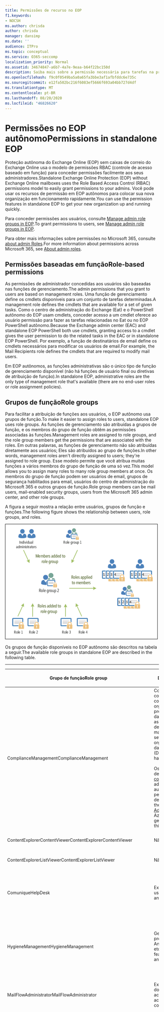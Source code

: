 ```yaml
---
title: Permissões de recurso no EOP
f1.keywords:
- NOCSH
ms.author: chrisda
author: chrisda
manager: dansimp
ms.date: ''
audience: ITPro
ms.topic: conceptual
ms.service: O365-seccomp
localization_priority: Normal
ms.assetid: 34674847-a6b7-4a7e-9eaa-b64f22bc150d
description: Saiba mais sobre a permissão necessária para tarefas na proteção do Exchange Online autônoma
ms.openlocfilehash: f9c0f0549ba5a0a65fa3bbe3af1afbfddc6e735c
ms.sourcegitcommit: e12fa502bc216f6083ef5666f693a04bb727d4df
ms.translationtype: MT
ms.contentlocale: pt-BR
ms.lasthandoff: 08/20/2020
ms.locfileid: "46826620"
---
```

# <a name="permissions-in-standalone-eop"></a><span data-ttu-id="3654b-103">Permissões no EOP autônomo</span><span class="sxs-lookup"><span data-stu-id="3654b-103">Permissions in standalone EOP</span></span>

<span data-ttu-id="3654b-104">Proteção autônoma do Exchange Online (EOP) sem caixas de correio do Exchange Online usa o modelo de permissões RBAC (controle de acesso baseado em função) para conceder permissões facilmente aos seus administradores.</span><span class="sxs-lookup"><span data-stu-id="3654b-104">Standalone Exchange Online Protection (EOP) without Exchange Online mailboxes uses the Role Based Access Control (RBAC) permissions model to easily grant permissions to your admins.</span></span> <span data-ttu-id="3654b-105">Você pode usar os recursos de permissão em EOP autônomos para colocar sua nova organização em funcionamento rapidamente.</span><span class="sxs-lookup"><span data-stu-id="3654b-105">You can use the permission features in standalone EOP to get your new organization up and running quickly.</span></span>

<span data-ttu-id="3654b-106">Para conceder permissões aos usuários, consulte [Manage admin role groups in EOP](manage-admin-role-group-permissions-in-eop.md).</span><span class="sxs-lookup"><span data-stu-id="3654b-106">To grant permissions to users, see [Manage admin role groups in EOP](manage-admin-role-group-permissions-in-eop.md).</span></span>

<span data-ttu-id="3654b-107">Para obter mais informações sobre permissões no Microsoft 365, consulte [about admin Roles](https://docs.microsoft.com/microsoft-365/admin/add-users/about-admin-roles).</span><span class="sxs-lookup"><span data-stu-id="3654b-107">For more information about permissions across Microsoft 365, see [About admin roles](https://docs.microsoft.com/microsoft-365/admin/add-users/about-admin-roles).</span></span>

## <a name="role-based-permissions"></a><span data-ttu-id="3654b-108">Permissões baseadas em função</span><span class="sxs-lookup"><span data-stu-id="3654b-108">Role-based permissions</span></span>

<span data-ttu-id="3654b-109">As permissões de administrador concedidas aos usuários são baseadas nas funções de gerenciamento.</span><span class="sxs-lookup"><span data-stu-id="3654b-109">The admin permissions that you grant to users are based on management roles.</span></span> <span data-ttu-id="3654b-110">Uma função de gerenciamento define os cmdlets disponíveis para um conjunto de tarefas determinadas.</span><span class="sxs-lookup"><span data-stu-id="3654b-110">A management role defines the cmdlets that are available for a set of given tasks.</span></span> <span data-ttu-id="3654b-111">Como o centro de administração do Exchange (Eat) e o PowerShell autônomo do EOP usam cmdlets, conceder acesso a um cmdlet oferece ao usuário permissão para fazer as tarefas relacionadas no Eat ou no EOP PowerShell autônomo.</span><span class="sxs-lookup"><span data-stu-id="3654b-111">Because the Exchange admin center (EAC) and standalone EOP PowerShell both use cmdlets, granting access to a cmdlet gives the user permission to do the related tasks in the EAC or in standalone EOP PowerShell.</span></span> <span data-ttu-id="3654b-112">Por exemplo, a função de destinatários de email define os cmdlets necessários para modificar os usuários de email.</span><span class="sxs-lookup"><span data-stu-id="3654b-112">For example, the Mail Recipients role defines the cmdlets that are required to modify mail users.</span></span>

<span data-ttu-id="3654b-113">Em EOP autônomos, as funções administrativas são o único tipo de função de gerenciamento disponível (não há funções de usuário final ou diretivas de atribuição de função).</span><span class="sxs-lookup"><span data-stu-id="3654b-113">In standalone EOP, administrative roles are the only type of management role that's available (there are no end-user roles or role assignment policies).</span></span>

## <a name="role-groups"></a><span data-ttu-id="3654b-114">Grupos de função</span><span class="sxs-lookup"><span data-stu-id="3654b-114">Role groups</span></span>

<span data-ttu-id="3654b-115">Para facilitar a atribuição de funções aos usuários, o EOP autônomo usa grupos de função.</span><span class="sxs-lookup"><span data-stu-id="3654b-115">To make it easier to assign roles to users, standalone EOP uses role groups.</span></span> <span data-ttu-id="3654b-116">As funções de gerenciamento são atribuídas a grupos de função, e os membros do grupo de função obtêm as permissões associadas às funções.</span><span class="sxs-lookup"><span data-stu-id="3654b-116">Management roles are assigned to role groups, and the role group members get the permissions that are associated with the roles.</span></span> <span data-ttu-id="3654b-117">Em outras palavras, as funções de gerenciamento não são atribuídas diretamente aos usuários; Eles são atribuídos ao grupo de funções.</span><span class="sxs-lookup"><span data-stu-id="3654b-117">In other words, management roles aren't directly assigned to users; they're assigned to role group.</span></span> <span data-ttu-id="3654b-118">Esse modelo permite que você atribua muitas funções a vários membros do grupo de função de uma só vez.</span><span class="sxs-lookup"><span data-stu-id="3654b-118">This model allows you to assign many roles to many role group members at once.</span></span> <span data-ttu-id="3654b-119">Os membros do grupo de função podem ser usuários de email, grupos de segurança habilitados para email, usuários do centro de administração do Microsoft 365 e outros grupos de função.</span><span class="sxs-lookup"><span data-stu-id="3654b-119">Role group members can be mail users, mail-enabled security groups, users from the Microsoft 365 admin center, and other role groups.</span></span>

<span data-ttu-id="3654b-120">A figura a seguir mostra a relação entre usuários, grupos de função e funções.</span><span class="sxs-lookup"><span data-stu-id="3654b-120">The following figure shows the relationship between users, role groups, and roles.</span></span>

![Função, grupo de funções e relacionamentos de membros](../../media/ITPro_Security_RBAC_EXO_SimplifiedRoleGroupRelationship.png)

<span data-ttu-id="3654b-122">Os grupos de função disponíveis no EOP autônomo são descritos na tabela a seguir.</span><span class="sxs-lookup"><span data-stu-id="3654b-122">The available role groups in standalone EOP are described in the following table.</span></span>

****

|<span data-ttu-id="3654b-123">Grupo de função</span><span class="sxs-lookup"><span data-stu-id="3654b-123">Role group</span></span>|<span data-ttu-id="3654b-124">Descrição</span><span class="sxs-lookup"><span data-stu-id="3654b-124">Description</span></span>|<span data-ttu-id="3654b-125">Funções padrão atribuídas</span><span class="sxs-lookup"><span data-stu-id="3654b-125">Default roles assigned</span></span>|
|---|---|---|
|<span data-ttu-id="3654b-126">ComplianceManagement</span><span class="sxs-lookup"><span data-stu-id="3654b-126">ComplianceManagement</span></span>|<span data-ttu-id="3654b-127">Configure e gerencie as configurações de conformidade dentro da organização, incluindo prevenção de perda de dados (DLP) se sua assinatura tiver recursos de DLP.</span><span class="sxs-lookup"><span data-stu-id="3654b-127">Configure and manage compliance settings within the organization, including data loss prevention (DLP) if your subscription has DLP capabilities.</span></span> <br/><br/> <span data-ttu-id="3654b-128">Os membros da função de [administrador de conformidade](https://docs.microsoft.com/azure/active-directory/users-groups-roles/directory-assign-admin-roles#compliance-administrator) no Azure ad obtêm automaticamente as permissões desse grupo de função.</span><span class="sxs-lookup"><span data-stu-id="3654b-128">Members of the [Compliance Administrator](https://docs.microsoft.com/azure/active-directory/users-groups-roles/directory-assign-admin-roles#compliance-administrator) role in Azure AD automatically get the permissions of this role group.</span></span>|<span data-ttu-id="3654b-129">Logs de auditoria</span><span class="sxs-lookup"><span data-stu-id="3654b-129">Audit Logs</span></span> <br/><br/> <span data-ttu-id="3654b-130">Administração de conformidade</span><span class="sxs-lookup"><span data-stu-id="3654b-130">Compliance Administration</span></span> <br/><br/> <span data-ttu-id="3654b-131">Gerenciamento de Direitos de Informação</span><span class="sxs-lookup"><span data-stu-id="3654b-131">Information Rights Management</span></span> <br/><br/> <span data-ttu-id="3654b-132">Gerenciamento de retenção</span><span class="sxs-lookup"><span data-stu-id="3654b-132">Retention Management</span></span> <br/><br/> <span data-ttu-id="3654b-133">Logs de auditoria somente para exibição</span><span class="sxs-lookup"><span data-stu-id="3654b-133">View-Only Audit Logs</span></span> <br/><br/> <span data-ttu-id="3654b-134">Configuração Somente para Exibição</span><span class="sxs-lookup"><span data-stu-id="3654b-134">View-Only Configuration</span></span> <br/><br/> <span data-ttu-id="3654b-135">Destinatários Somente para Exibição</span><span class="sxs-lookup"><span data-stu-id="3654b-135">View-Only Recipients</span></span>|
|<span data-ttu-id="3654b-136">ContentExplorerContentViewer</span><span class="sxs-lookup"><span data-stu-id="3654b-136">ContentExplorerContentViewer</span></span>|<span data-ttu-id="3654b-137">Não usado.</span><span class="sxs-lookup"><span data-stu-id="3654b-137">Not used.</span></span>|<span data-ttu-id="3654b-138">Visualizador de conteúdo de classificação de dados</span><span class="sxs-lookup"><span data-stu-id="3654b-138">Data Classification Content Viewer</span></span>|
|<span data-ttu-id="3654b-139">ContentExplorerListViewer</span><span class="sxs-lookup"><span data-stu-id="3654b-139">ContentExplorerListViewer</span></span>|<span data-ttu-id="3654b-140">Não usado.</span><span class="sxs-lookup"><span data-stu-id="3654b-140">Not used.</span></span>|<span data-ttu-id="3654b-141">Visualizador de lista de classificação de dados</span><span class="sxs-lookup"><span data-stu-id="3654b-141">Data Classification List Viewer</span></span>|
|<span data-ttu-id="3654b-142">Comunique</span><span class="sxs-lookup"><span data-stu-id="3654b-142">HelpDesk</span></span>|<span data-ttu-id="3654b-143">Exibir e gerenciar usuários de email.</span><span class="sxs-lookup"><span data-stu-id="3654b-143">View and manage mail users.</span></span>|<span data-ttu-id="3654b-144">Redefinir senha</span><span class="sxs-lookup"><span data-stu-id="3654b-144">Reset Password</span></span> <br/><br/> <span data-ttu-id="3654b-145">Opções do usuário</span><span class="sxs-lookup"><span data-stu-id="3654b-145">User Options</span></span> <br/><br/> <span data-ttu-id="3654b-146">Destinatários Somente para Exibição</span><span class="sxs-lookup"><span data-stu-id="3654b-146">View-Only Recipients</span></span>|
|<span data-ttu-id="3654b-147">HygieneManagement</span><span class="sxs-lookup"><span data-stu-id="3654b-147">HygieneManagement</span></span>|<span data-ttu-id="3654b-148">Gerenciar recursos de proteção (anti-spam, Antimalware, etc.).</span><span class="sxs-lookup"><span data-stu-id="3654b-148">Manage protection features (anti-spam, anti-malware, etc.).</span></span>|<span data-ttu-id="3654b-149">Higiene de transporte</span><span class="sxs-lookup"><span data-stu-id="3654b-149">Transport Hygiene</span></span> <br/><br/> <span data-ttu-id="3654b-150">Configuração Somente para Exibição</span><span class="sxs-lookup"><span data-stu-id="3654b-150">View-Only Configuration</span></span> <br/><br/> <span data-ttu-id="3654b-151">Destinatários Somente para Exibição</span><span class="sxs-lookup"><span data-stu-id="3654b-151">View-Only Recipients</span></span>|
|<span data-ttu-id="3654b-152">MailFlowAdministrator</span><span class="sxs-lookup"><span data-stu-id="3654b-152">MailFlowAdministrator</span></span>|<span data-ttu-id="3654b-153">Exibir e gerenciar domínios e conectores aceitos</span><span class="sxs-lookup"><span data-stu-id="3654b-153">View and manage accepted domains and connectors</span></span>|<span data-ttu-id="3654b-154">Domínios remotos e aceitos</span><span class="sxs-lookup"><span data-stu-id="3654b-154">Remote and Accepted Domains</span></span> <br/><br/> <span data-ttu-id="3654b-155">Destinatários Somente para Exibição</span><span class="sxs-lookup"><span data-stu-id="3654b-155">View-Only Recipients</span></span>|
|<span data-ttu-id="3654b-156">Gerenciamento</span><span class="sxs-lookup"><span data-stu-id="3654b-156">OrganizationManagement</span></span>|<span data-ttu-id="3654b-157">Acesso de administrador a toda a organização e a capacidade de executar praticamente qualquer tarefa.</span><span class="sxs-lookup"><span data-stu-id="3654b-157">Admin access to the entire organization and the ability to perform almost any task.</span></span> <br/><br/> <span data-ttu-id="3654b-158">Os membros da função de [administrador global](https://docs.microsoft.com/azure/active-directory/users-groups-roles/directory-assign-admin-roles#global-administrator--company-administrator) no Azure ad obtêm automaticamente as permissões desse grupo de funções.</span><span class="sxs-lookup"><span data-stu-id="3654b-158">Members of the [Global Administrator](https://docs.microsoft.com/azure/active-directory/users-groups-roles/directory-assign-admin-roles#global-administrator--company-administrator) role in Azure AD automatically get the permissions of this role group.</span></span> <br/><br/> <span data-ttu-id="3654b-159">**Importante**: como o grupo de função gerenciamento é uma função poderosa, somente os usuários que executam tarefas administrativas em nível organizacional devem ser membros desse grupo de função.</span><span class="sxs-lookup"><span data-stu-id="3654b-159">**Important**: Because the OrganizationManagement role group is a powerful role, only users that perform organizational-level administrative tasks should be members of this role group.</span></span>|<span data-ttu-id="3654b-160">AntiMalware</span><span class="sxs-lookup"><span data-stu-id="3654b-160">AntiMalware</span></span> <br/><br/> <span data-ttu-id="3654b-161">Anti</span><span class="sxs-lookup"><span data-stu-id="3654b-161">AntiSpam</span></span> <br/><br/> <span data-ttu-id="3654b-162">Logs de auditoria</span><span class="sxs-lookup"><span data-stu-id="3654b-162">Audit Logs</span></span> <br/><br/> <span data-ttu-id="3654b-163">Administrador de Conformidade</span><span class="sxs-lookup"><span data-stu-id="3654b-163">Compliance Administrator</span></span> <br/><br/> <span data-ttu-id="3654b-164">Grupos dinâmicos de distribuição</span><span class="sxs-lookup"><span data-stu-id="3654b-164">Distribution Groups</span></span> <br/><br/> <span data-ttu-id="3654b-165">Gerenciamento de Direitos de Informação</span><span class="sxs-lookup"><span data-stu-id="3654b-165">Information Rights Management</span></span> <br/><br/> <span data-ttu-id="3654b-166">Criação de Destinatário de Email</span><span class="sxs-lookup"><span data-stu-id="3654b-166">Mail Recipient Creation</span></span> <br/><br/> <span data-ttu-id="3654b-167">Destinatários de Email</span><span class="sxs-lookup"><span data-stu-id="3654b-167">Mail Recipients</span></span> <br/><br/> <span data-ttu-id="3654b-168">Controle de Mensagens</span><span class="sxs-lookup"><span data-stu-id="3654b-168">Message Tracking</span></span> <br/><br/> <span data-ttu-id="3654b-169">Migração</span><span class="sxs-lookup"><span data-stu-id="3654b-169">Migration</span></span> <br/><br/> <span data-ttu-id="3654b-170">Acesso para cliente da organização</span><span class="sxs-lookup"><span data-stu-id="3654b-170">Organization Client Access</span></span> <br/><br/> <span data-ttu-id="3654b-171">Configuração da organização</span><span class="sxs-lookup"><span data-stu-id="3654b-171">Organization Configuration</span></span> <br/><br/> <span data-ttu-id="3654b-172">Configurações de transporte da organização</span><span class="sxs-lookup"><span data-stu-id="3654b-172">Organization Transport Settings</span></span> <br/><br/> <span data-ttu-id="3654b-173">Quarentena</span><span class="sxs-lookup"><span data-stu-id="3654b-173">Quarantine</span></span> <br/><br/> <span data-ttu-id="3654b-174">Diretivas de Destinatário</span><span class="sxs-lookup"><span data-stu-id="3654b-174">Recipient Policies</span></span> <br/><br/> <span data-ttu-id="3654b-175">Domínios remotos e aceitos</span><span class="sxs-lookup"><span data-stu-id="3654b-175">Remote and Accepted Domains</span></span> <br/><br/> <span data-ttu-id="3654b-176">Redefinir senha</span><span class="sxs-lookup"><span data-stu-id="3654b-176">Reset Password</span></span> <br/><br/> <span data-ttu-id="3654b-177">Gerenciamento de retenção</span><span class="sxs-lookup"><span data-stu-id="3654b-177">Retention Management</span></span> <br/><br/> <span data-ttu-id="3654b-178">Gerenciamento de função</span><span class="sxs-lookup"><span data-stu-id="3654b-178">Role Management</span></span> <br/><br/> <span data-ttu-id="3654b-179">Administrador de Segurança</span><span class="sxs-lookup"><span data-stu-id="3654b-179">Security Administrator</span></span> <br/><br/> <span data-ttu-id="3654b-180">Associação e criação de grupos de segurança</span><span class="sxs-lookup"><span data-stu-id="3654b-180">Security Group Creation and Membership</span></span> <br/><br/> <span data-ttu-id="3654b-181">Leitor de segurança</span><span class="sxs-lookup"><span data-stu-id="3654b-181">Security Reader</span></span> <br/><br/> <span data-ttu-id="3654b-182">Administrador de rótulo de confidencialidade</span><span class="sxs-lookup"><span data-stu-id="3654b-182">Sensitivity Label Administrator</span></span> <br/><br/> <span data-ttu-id="3654b-183">Supervisão</span><span class="sxs-lookup"><span data-stu-id="3654b-183">Supervision</span></span> <br/><br/> <span data-ttu-id="3654b-184">Higiene de transporte</span><span class="sxs-lookup"><span data-stu-id="3654b-184">Transport Hygiene</span></span> <br/><br/> <span data-ttu-id="3654b-185">Regras de Transporte</span><span class="sxs-lookup"><span data-stu-id="3654b-185">Transport Rules</span></span> <br/><br/> <span data-ttu-id="3654b-186">Opções do usuário</span><span class="sxs-lookup"><span data-stu-id="3654b-186">User Options</span></span> <br/><br/> <span data-ttu-id="3654b-187">Somente exibição Antimalware</span><span class="sxs-lookup"><span data-stu-id="3654b-187">View-Only AntiMalware</span></span> <br/><br/> <span data-ttu-id="3654b-188">AntiSpam somente para exibição</span><span class="sxs-lookup"><span data-stu-id="3654b-188">View-Only AntiSpam</span></span> <br/><br/> <span data-ttu-id="3654b-189">Logs de auditoria somente para exibição</span><span class="sxs-lookup"><span data-stu-id="3654b-189">View-Only Audit Logs</span></span> <br/><br/> <span data-ttu-id="3654b-190">Configuração Somente para Exibição</span><span class="sxs-lookup"><span data-stu-id="3654b-190">View-Only Configuration</span></span> <br/><br/> <span data-ttu-id="3654b-191">Quarentena somente para exibição</span><span class="sxs-lookup"><span data-stu-id="3654b-191">View-Only Quarantine</span></span> <br/><br/> <span data-ttu-id="3654b-192">Destinatários Somente para Exibição</span><span class="sxs-lookup"><span data-stu-id="3654b-192">View-Only Recipients</span></span> <br/><br/> <span data-ttu-id="3654b-193">Inteligência de ameaças somente para exibição</span><span class="sxs-lookup"><span data-stu-id="3654b-193">View-Only Threat Intelligence</span></span>|
|<span data-ttu-id="3654b-194">QuarantineAdministrator</span><span class="sxs-lookup"><span data-stu-id="3654b-194">QuarantineAdministrator</span></span>|<span data-ttu-id="3654b-195">Gerenciar mensagens em quarentena para todos os destinatários.</span><span class="sxs-lookup"><span data-stu-id="3654b-195">Manage quarantined messages for all recipients.</span></span>|<span data-ttu-id="3654b-196">Quarentena</span><span class="sxs-lookup"><span data-stu-id="3654b-196">Quarantine</span></span>|
|<span data-ttu-id="3654b-197">RecipientManagement</span><span class="sxs-lookup"><span data-stu-id="3654b-197">RecipientManagement</span></span>|<span data-ttu-id="3654b-198">Criar, gerenciar e remover objetos de destinatário na organização.</span><span class="sxs-lookup"><span data-stu-id="3654b-198">Create, manage, and remove recipient objects in the organization.</span></span>|<span data-ttu-id="3654b-199">Grupos dinâmicos de distribuição</span><span class="sxs-lookup"><span data-stu-id="3654b-199">Distribution Groups</span></span> <br/><br/> <span data-ttu-id="3654b-200">Criação de Destinatário de Email</span><span class="sxs-lookup"><span data-stu-id="3654b-200">Mail Recipient Creation</span></span> <br/><br/> <span data-ttu-id="3654b-201">Destinatários de Email</span><span class="sxs-lookup"><span data-stu-id="3654b-201">Mail Recipients</span></span> <br/><br/> <span data-ttu-id="3654b-202">Controle de Mensagens</span><span class="sxs-lookup"><span data-stu-id="3654b-202">Message Tracking</span></span> <br/><br/> <span data-ttu-id="3654b-203">Migração</span><span class="sxs-lookup"><span data-stu-id="3654b-203">Migration</span></span> <br/><br/> <span data-ttu-id="3654b-204">Diretivas de Destinatário</span><span class="sxs-lookup"><span data-stu-id="3654b-204">Recipient Policies</span></span> <br/><br/> <span data-ttu-id="3654b-205">Redefinir senha</span><span class="sxs-lookup"><span data-stu-id="3654b-205">Reset Password</span></span>|
|<span data-ttu-id="3654b-206">RecordsManagement</span><span class="sxs-lookup"><span data-stu-id="3654b-206">RecordsManagement</span></span>|<span data-ttu-id="3654b-207">Configurar recursos de conformidade, como marcas de política de retenção, classificações de mensagens e regras de fluxo de emails (também conhecidas como regras de transporte).</span><span class="sxs-lookup"><span data-stu-id="3654b-207">Configure compliance features, such as retention policy tags, message classifications, and mail flow rules (also known as transport rules).</span></span>|<span data-ttu-id="3654b-208">Rastreamento de Mensagem</span><span class="sxs-lookup"><span data-stu-id="3654b-208">Message Tracking</span></span> <br/><br/> <span data-ttu-id="3654b-209">Gerenciamento de retenção</span><span class="sxs-lookup"><span data-stu-id="3654b-209">Retention Management</span></span> <br/><br/> <span data-ttu-id="3654b-210">Regras de Transporte</span><span class="sxs-lookup"><span data-stu-id="3654b-210">Transport Rules</span></span>|
|<span data-ttu-id="3654b-211">SecurityAdministrator</span><span class="sxs-lookup"><span data-stu-id="3654b-211">SecurityAdministrator</span></span>|<span data-ttu-id="3654b-212">Configure todos os aspectos de proteção na organização (antispam, Antimalware, antifalsificação, quarentena, etc.).</span><span class="sxs-lookup"><span data-stu-id="3654b-212">Configure all aspects of protection in the organization (anti-spam, anti-malware, anti-spoofing, quarantine, etc.).</span></span> <br/><br/> <span data-ttu-id="3654b-213">Os membros da função de [administrador de segurança](https://docs.microsoft.com/azure/active-directory/users-groups-roles/directory-assign-admin-roles#security-administrator) no Azure ad obtêm automaticamente as permissões desse grupo de função.</span><span class="sxs-lookup"><span data-stu-id="3654b-213">Members of the [Security Administrator](https://docs.microsoft.com/azure/active-directory/users-groups-roles/directory-assign-admin-roles#security-administrator) role in Azure AD automatically get the permissions of this role group.</span></span>|<span data-ttu-id="3654b-214">AntiMalware</span><span class="sxs-lookup"><span data-stu-id="3654b-214">AntiMalware</span></span> <br/><br/> <span data-ttu-id="3654b-215">Anti</span><span class="sxs-lookup"><span data-stu-id="3654b-215">AntiSpam</span></span> <br/><br/> <span data-ttu-id="3654b-216">Logs de auditoria</span><span class="sxs-lookup"><span data-stu-id="3654b-216">Audit Logs</span></span> <br/><br/> <span data-ttu-id="3654b-217">Quarentena</span><span class="sxs-lookup"><span data-stu-id="3654b-217">Quarantine</span></span> <br/><br/> <span data-ttu-id="3654b-218">Administrador de Segurança</span><span class="sxs-lookup"><span data-stu-id="3654b-218">Security Administrator</span></span> <br/><br/> <span data-ttu-id="3654b-219">Administrador de rótulo de confidencialidade</span><span class="sxs-lookup"><span data-stu-id="3654b-219">Sensitivity Label Administrator</span></span> <br/><br/> <span data-ttu-id="3654b-220">Somente exibição Antimalware</span><span class="sxs-lookup"><span data-stu-id="3654b-220">View-Only AntiMalware</span></span> <br/><br/> <span data-ttu-id="3654b-221">AntiSpam somente para exibição</span><span class="sxs-lookup"><span data-stu-id="3654b-221">View-Only AntiSpam</span></span> <br/><br/> <span data-ttu-id="3654b-222">Logs de auditoria somente para exibição</span><span class="sxs-lookup"><span data-stu-id="3654b-222">View-Only Audit Logs</span></span> <br/><br/> <span data-ttu-id="3654b-223">Quarentena somente para exibição</span><span class="sxs-lookup"><span data-stu-id="3654b-223">View-Only Quarantine</span></span> <br/><br/> <span data-ttu-id="3654b-224">Inteligência de ameaças somente para exibição</span><span class="sxs-lookup"><span data-stu-id="3654b-224">View-Only Threat Intelligence</span></span>|
|<span data-ttu-id="3654b-225">SecurityReader</span><span class="sxs-lookup"><span data-stu-id="3654b-225">SecurityReader</span></span>|<span data-ttu-id="3654b-226">Acesso somente de exibição a todos os aspectos de proteção na organização (antispam, Antimalware, antifalsificação, quarentena, etc.).</span><span class="sxs-lookup"><span data-stu-id="3654b-226">View-only access to all aspects of protection in the organization (anti-spam, anti-malware, anti-spoofing, quarantine, etc.).</span></span> <br/><br/> <span data-ttu-id="3654b-227">Os membros da função de [leitor de segurança](https://docs.microsoft.com/azure/active-directory/users-groups-roles/directory-assign-admin-roles#security-reader) no Azure ad obtêm automaticamente as permissões desse grupo de função.</span><span class="sxs-lookup"><span data-stu-id="3654b-227">Members of the [Security Reader](https://docs.microsoft.com/azure/active-directory/users-groups-roles/directory-assign-admin-roles#security-reader) role in Azure AD automatically get the permissions of this role group.</span></span>|<span data-ttu-id="3654b-228">Leitor de segurança</span><span class="sxs-lookup"><span data-stu-id="3654b-228">Security Reader</span></span> <br/><br/> <span data-ttu-id="3654b-229">Somente exibição Antimalware</span><span class="sxs-lookup"><span data-stu-id="3654b-229">View-Only AntiMalware</span></span> <br/><br/> <span data-ttu-id="3654b-230">AntiSpam somente para exibição</span><span class="sxs-lookup"><span data-stu-id="3654b-230">View-Only AntiSpam</span></span> <br/><br/> <span data-ttu-id="3654b-231">Quarentena somente para exibição</span><span class="sxs-lookup"><span data-stu-id="3654b-231">View-Only Quarantine</span></span> <br/><br/> <span data-ttu-id="3654b-232">Inteligência de ameaças somente para exibição</span><span class="sxs-lookup"><span data-stu-id="3654b-232">View-Only Threat Intelligence</span></span>|
|<span data-ttu-id="3654b-233">TenantAdmins</span><span class="sxs-lookup"><span data-stu-id="3654b-233">TenantAdmins</span></span>|<span data-ttu-id="3654b-234">A associação a este grupo de funções é sincronizada de forma centralizada em serviços e gerenciada centralmente.</span><span class="sxs-lookup"><span data-stu-id="3654b-234">Membership in this role group is synchronized across services and managed centrally.</span></span> <span data-ttu-id="3654b-235">Por padrão, esse grupo de função não recebe nenhuma função.</span><span class="sxs-lookup"><span data-stu-id="3654b-235">By default, this role group is not assigned any roles.</span></span> <span data-ttu-id="3654b-236">No entanto, ele será um membro do grupo de função gerenciamento da organização e herdará essas permissões.</span><span class="sxs-lookup"><span data-stu-id="3654b-236">However, it will be a member of the Organization Management role group and will inherit those permissions.</span></span>|<span data-ttu-id="3654b-237">Nenhuma</span><span class="sxs-lookup"><span data-stu-id="3654b-237">none</span></span>|
|<span data-ttu-id="3654b-238">ViewOnlyOrganizationManagement</span><span class="sxs-lookup"><span data-stu-id="3654b-238">ViewOnlyOrganizationManagement</span></span>|<span data-ttu-id="3654b-239">Exibir os objetos Recipient, Protection e Configuration e suas propriedades na organização.</span><span class="sxs-lookup"><span data-stu-id="3654b-239">View recipient, protection, and configuration objects and their properties in the organization.</span></span>|<span data-ttu-id="3654b-240">Administrador de Conformidade</span><span class="sxs-lookup"><span data-stu-id="3654b-240">Compliance Administrator</span></span> <br/><br/> <span data-ttu-id="3654b-241">Administrador de Segurança</span><span class="sxs-lookup"><span data-stu-id="3654b-241">Security Administrator</span></span> <br/><br/> <span data-ttu-id="3654b-242">Leitor de segurança</span><span class="sxs-lookup"><span data-stu-id="3654b-242">Security Reader</span></span> <br/><br/> <span data-ttu-id="3654b-243">Administrador de rótulo de confidencialidade</span><span class="sxs-lookup"><span data-stu-id="3654b-243">Sensitivity Label Administrator</span></span> <br/><br/> <span data-ttu-id="3654b-244">Configuração Somente para Exibição</span><span class="sxs-lookup"><span data-stu-id="3654b-244">View-Only Configuration</span></span> <br/><br/> <span data-ttu-id="3654b-245">Destinatários Somente para Exibição</span><span class="sxs-lookup"><span data-stu-id="3654b-245">View-Only Recipients</span></span>|
|

<span data-ttu-id="3654b-246">Se você trabalhar em uma pequena organização que tenha apenas alguns administradores, talvez seja necessário adicionar esses usuários somente ao grupo de função gerenciamento da organização, e talvez nunca seja necessário usar os outros grupos de função.</span><span class="sxs-lookup"><span data-stu-id="3654b-246">If you work in a small organization that has only a few admins, you might need to add those users to the Organization Management role group only, and you may never need to use the other role groups.</span></span> <span data-ttu-id="3654b-247">Se você trabalhar em uma organização maior, você pode ter administradores que executam tarefas específicas, como a configuração de destinatários.</span><span class="sxs-lookup"><span data-stu-id="3654b-247">If you work in a larger organization, you might have admins who perform specific tasks, such as recipient configuration.</span></span> <span data-ttu-id="3654b-248">Nesses casos, você pode adicionar um administrador ao grupo de função de gerenciamento de destinatários e outro administrador ao grupo de função de gerenciamento da organização.</span><span class="sxs-lookup"><span data-stu-id="3654b-248">In those cases, you might add one admin to the Recipient Management role group, and another admin to the Organization Management role group.</span></span> <span data-ttu-id="3654b-249">Esses administradores podem gerenciar suas áreas específicas, mas não terão permissões para gerenciar áreas que não são responsáveis.</span><span class="sxs-lookup"><span data-stu-id="3654b-249">Those admins can then manage their specific areas, but they won't have permissions to manage areas they're not responsible for.</span></span>

<span data-ttu-id="3654b-250">Se is grupos de função internos no Exchange Online não corresponderem à função de trabalho de seus administradores, você poderá criar grupos de função e adicionar funções a eles.</span><span class="sxs-lookup"><span data-stu-id="3654b-250">If the built-in role groups in Exchange Online don't match the job function of your administrators, you can create role groups and add roles to them.</span></span> <span data-ttu-id="3654b-251">Para obter mais informações, consulte [Manage role groups in standalone EOP](manage-admin-role-group-permissions-in-eop.md).</span><span class="sxs-lookup"><span data-stu-id="3654b-251">For more information, see [Manage role groups in standalone EOP](manage-admin-role-group-permissions-in-eop.md).</span></span>

## <a name="roles"></a><span data-ttu-id="3654b-252">Funções</span><span class="sxs-lookup"><span data-stu-id="3654b-252">Roles</span></span>

<span data-ttu-id="3654b-253">As funções internas que estão disponíveis em EOP autônomo são descritas na tabela a seguir.</span><span class="sxs-lookup"><span data-stu-id="3654b-253">The built-in roles that are available in standalone EOP are described in the following table.</span></span>

****

|<span data-ttu-id="3654b-254">Função \* \*</span><span class="sxs-lookup"><span data-stu-id="3654b-254">Role\*\*</span></span>|<span data-ttu-id="3654b-255">Descrição</span><span class="sxs-lookup"><span data-stu-id="3654b-255">Description</span></span>|<span data-ttu-id="3654b-256">Atribuições de grupo de função padrão</span><span class="sxs-lookup"><span data-stu-id="3654b-256">Default role group assignments</span></span>|
|---|---|---|
|<span data-ttu-id="3654b-257">AntiMalware</span><span class="sxs-lookup"><span data-stu-id="3654b-257">AntiMalware</span></span>|<span data-ttu-id="3654b-258">Exibir e modificar a configuração e os relatórios de recursos antimalware.</span><span class="sxs-lookup"><span data-stu-id="3654b-258">View and modify the configuration and reports for anti-malware features.</span></span>|<span data-ttu-id="3654b-259">Gerenciamento</span><span class="sxs-lookup"><span data-stu-id="3654b-259">OrganizationManagement</span></span> <br/><br/> <span data-ttu-id="3654b-260">SecurityAdministrator</span><span class="sxs-lookup"><span data-stu-id="3654b-260">SecurityAdministrator</span></span>|
|<span data-ttu-id="3654b-261">Anti</span><span class="sxs-lookup"><span data-stu-id="3654b-261">AntiSpam</span></span>|<span data-ttu-id="3654b-262">Exibir e modificar a configuração e os relatórios para recursos antispam.</span><span class="sxs-lookup"><span data-stu-id="3654b-262">View and modify the configuration and reports for anti-spam features.</span></span>|<span data-ttu-id="3654b-263">Gerenciamento</span><span class="sxs-lookup"><span data-stu-id="3654b-263">OrganizationManagement</span></span> <br/><br/> <span data-ttu-id="3654b-264">SecurityAdministrator</span><span class="sxs-lookup"><span data-stu-id="3654b-264">SecurityAdministrator</span></span>|
|<span data-ttu-id="3654b-265">Logs de auditoria</span><span class="sxs-lookup"><span data-stu-id="3654b-265">Audit Logs</span></span>|<span data-ttu-id="3654b-266">Pesquise o log de auditoria do administrador e visualize os resultados.</span><span class="sxs-lookup"><span data-stu-id="3654b-266">Search the administrator audit log and view the results.</span></span>|<span data-ttu-id="3654b-267">ComplianceManagement</span><span class="sxs-lookup"><span data-stu-id="3654b-267">ComplianceManagement</span></span> <br/><br/> <span data-ttu-id="3654b-268">Gerenciamento</span><span class="sxs-lookup"><span data-stu-id="3654b-268">OrganizationManagement</span></span> <br/><br/> <span data-ttu-id="3654b-269">SecurityAdministrator</span><span class="sxs-lookup"><span data-stu-id="3654b-269">SecurityAdministrator</span></span>|
|<span data-ttu-id="3654b-270">Administrador de conformidade<sup>\*</sup></span><span class="sxs-lookup"><span data-stu-id="3654b-270">Compliance Administrator<sup>\*</sup></span></span>||<span data-ttu-id="3654b-271">ComplianceManagement</span><span class="sxs-lookup"><span data-stu-id="3654b-271">ComplianceManagement</span></span> <br/><br/> <span data-ttu-id="3654b-272">Gerenciamento</span><span class="sxs-lookup"><span data-stu-id="3654b-272">OrganizationManagement</span></span> <br/><br/> <span data-ttu-id="3654b-273">ViewOnlyOrganizationManagement</span><span class="sxs-lookup"><span data-stu-id="3654b-273">ViewOnlyOrganizationManagement</span></span>|
|<span data-ttu-id="3654b-274">Visualizador de conteúdo de classificação de dados<sup>\*</sup></span><span class="sxs-lookup"><span data-stu-id="3654b-274">Data Classification Content Viewer<sup>\*</sup></span></span>||<span data-ttu-id="3654b-275">ContentExplorerContentViewer</span><span class="sxs-lookup"><span data-stu-id="3654b-275">ContentExplorerContentViewer</span></span>|
|<span data-ttu-id="3654b-276">Visualizador de lista de classificação de dados<sup>\*</sup></span><span class="sxs-lookup"><span data-stu-id="3654b-276">Data Classification List Viewer<sup>\*</sup></span></span>||
|<span data-ttu-id="3654b-277">Grupos dinâmicos de distribuição</span><span class="sxs-lookup"><span data-stu-id="3654b-277">Distribution Groups</span></span>|<span data-ttu-id="3654b-278">Crie e gerencie todos os grupos de distribuição, grupos de segurança habilitados para email e membros.</span><span class="sxs-lookup"><span data-stu-id="3654b-278">Create and manage all distribution groups, mail-enabled security groups, and members.</span></span>|<span data-ttu-id="3654b-279">Gerenciamento</span><span class="sxs-lookup"><span data-stu-id="3654b-279">OrganizationManagement</span></span> <br/><br/> <span data-ttu-id="3654b-280">RecipientManagement</span><span class="sxs-lookup"><span data-stu-id="3654b-280">RecipientManagement</span></span>|
|<span data-ttu-id="3654b-281">Gerenciamento de direitos de informação<sup>\*</sup></span><span class="sxs-lookup"><span data-stu-id="3654b-281">Information Rights Management<sup>\*</sup></span></span>||<span data-ttu-id="3654b-282">ComplianceManagement</span><span class="sxs-lookup"><span data-stu-id="3654b-282">ComplianceManagement</span></span> <br/><br/> <span data-ttu-id="3654b-283">Gerenciamento</span><span class="sxs-lookup"><span data-stu-id="3654b-283">OrganizationManagement</span></span>|
|<span data-ttu-id="3654b-284">Criação de Destinatário de Email</span><span class="sxs-lookup"><span data-stu-id="3654b-284">Mail Recipient Creation</span></span>|<span data-ttu-id="3654b-285">Criar e remover usuários de email.</span><span class="sxs-lookup"><span data-stu-id="3654b-285">Create and remove mail users.</span></span>|<span data-ttu-id="3654b-286">Gerenciamento</span><span class="sxs-lookup"><span data-stu-id="3654b-286">OrganizationManagement</span></span> <br/><br/> <span data-ttu-id="3654b-287">RecipientManagement</span><span class="sxs-lookup"><span data-stu-id="3654b-287">RecipientManagement</span></span>|
|<span data-ttu-id="3654b-288">Destinatários de Email</span><span class="sxs-lookup"><span data-stu-id="3654b-288">Mail Recipients</span></span>|<span data-ttu-id="3654b-289">Modificar usuários de email existentes.</span><span class="sxs-lookup"><span data-stu-id="3654b-289">Modify existing mail users.</span></span>|<span data-ttu-id="3654b-290">Gerenciamento</span><span class="sxs-lookup"><span data-stu-id="3654b-290">OrganizationManagement</span></span> <br/><br/> <span data-ttu-id="3654b-291">RecipientManagement</span><span class="sxs-lookup"><span data-stu-id="3654b-291">RecipientManagement</span></span>|
|<span data-ttu-id="3654b-292">Controle de mensagens<sup>\*</sup></span><span class="sxs-lookup"><span data-stu-id="3654b-292">Message Tracking<sup>\*</sup></span></span>||<span data-ttu-id="3654b-293">Gerenciamento</span><span class="sxs-lookup"><span data-stu-id="3654b-293">OrganizationManagement</span></span> <br/><br/> <span data-ttu-id="3654b-294">RecipientManagement</span><span class="sxs-lookup"><span data-stu-id="3654b-294">RecipientManagement</span></span> <br/><br/> <span data-ttu-id="3654b-295">Gerenciamento de Registros</span><span class="sxs-lookup"><span data-stu-id="3654b-295">Records Management</span></span>|
|<span data-ttu-id="3654b-296">Migração<sup>\*</sup></span><span class="sxs-lookup"><span data-stu-id="3654b-296">Migration<sup>\*</sup></span></span>||<span data-ttu-id="3654b-297">Gerenciamento</span><span class="sxs-lookup"><span data-stu-id="3654b-297">OrganizationManagement</span></span> <br/><br/> <span data-ttu-id="3654b-298">RecipientManagement</span><span class="sxs-lookup"><span data-stu-id="3654b-298">RecipientManagement</span></span>|
|<span data-ttu-id="3654b-299">MyBaseOptions</span><span class="sxs-lookup"><span data-stu-id="3654b-299">MyBaseOptions</span></span>|<span data-ttu-id="3654b-300">Permite que os usuários exibam suas próprias mensagens em quarentena.</span><span class="sxs-lookup"><span data-stu-id="3654b-300">Allows users to view their own quarantined messages.</span></span> <br/><br/> <span data-ttu-id="3654b-301">Essa função é atribuída automaticamente aos usuários, e você não pode atribuí-la manualmente.</span><span class="sxs-lookup"><span data-stu-id="3654b-301">This role is automatically assigned to users, and you can't assign it manually.</span></span>|<span data-ttu-id="3654b-302">Nenhuma</span><span class="sxs-lookup"><span data-stu-id="3654b-302">none</span></span>|
|<span data-ttu-id="3654b-303">Acesso para cliente da organização<sup>\*</sup></span><span class="sxs-lookup"><span data-stu-id="3654b-303">Organization Client Access<sup>\*</sup></span></span>||<span data-ttu-id="3654b-304">Gerenciamento</span><span class="sxs-lookup"><span data-stu-id="3654b-304">OrganizationManagement</span></span>|
|<span data-ttu-id="3654b-305">Configuração da organização</span><span class="sxs-lookup"><span data-stu-id="3654b-305">Organization Configuration</span></span>|<span data-ttu-id="3654b-306">Exibir relatórios.</span><span class="sxs-lookup"><span data-stu-id="3654b-306">View reports.</span></span>|<span data-ttu-id="3654b-307">Gerenciamento</span><span class="sxs-lookup"><span data-stu-id="3654b-307">OrganizationManagement</span></span>|
|<span data-ttu-id="3654b-308">Configurações de transporte da organização<sup>\*</sup></span><span class="sxs-lookup"><span data-stu-id="3654b-308">Organization Transport Settings<sup>\*</sup></span></span>||<span data-ttu-id="3654b-309">Gerenciamento</span><span class="sxs-lookup"><span data-stu-id="3654b-309">OrganizationManagement</span></span>|
|<span data-ttu-id="3654b-310">Quarentena</span><span class="sxs-lookup"><span data-stu-id="3654b-310">Quarantine</span></span>|<span data-ttu-id="3654b-311">Gerencie todos os tipos de mensagens em quarentena para todos os destinatários.</span><span class="sxs-lookup"><span data-stu-id="3654b-311">Manage all types of quarantined message for all recipients.</span></span>|<span data-ttu-id="3654b-312">Gerenciamento</span><span class="sxs-lookup"><span data-stu-id="3654b-312">OrganizationManagement</span></span> <br/><br/> <span data-ttu-id="3654b-313">QuarantineAdministrator</span><span class="sxs-lookup"><span data-stu-id="3654b-313">QuarantineAdministrator</span></span> <br/><br/> <span data-ttu-id="3654b-314">SecurityAdministrator</span><span class="sxs-lookup"><span data-stu-id="3654b-314">SecurityAdministrator</span></span>|
|<span data-ttu-id="3654b-315">Políticas de destinatário<sup>\*</sup></span><span class="sxs-lookup"><span data-stu-id="3654b-315">Recipient Policies<sup>\*</sup></span></span>||<span data-ttu-id="3654b-316">Gerenciamento</span><span class="sxs-lookup"><span data-stu-id="3654b-316">OrganizationManagement</span></span> <br/><br/> <span data-ttu-id="3654b-317">RecipientManagement</span><span class="sxs-lookup"><span data-stu-id="3654b-317">RecipientManagement</span></span>|
|<span data-ttu-id="3654b-318">Domínios remotos e aceitos</span><span class="sxs-lookup"><span data-stu-id="3654b-318">Remote and Accepted Domains</span></span>|<span data-ttu-id="3654b-319">Gerenciar domínios remotos, domínios aceitos e conectores.</span><span class="sxs-lookup"><span data-stu-id="3654b-319">Manage remote domains, accepted domains, and connectors.</span></span>|<span data-ttu-id="3654b-320">MailFlowAdministrator</span><span class="sxs-lookup"><span data-stu-id="3654b-320">MailFlowAdministrator</span></span> <br/><br/> <span data-ttu-id="3654b-321">Gerenciamento</span><span class="sxs-lookup"><span data-stu-id="3654b-321">OrganizationManagement</span></span>|
|<span data-ttu-id="3654b-322">Redefinir senha<sup>\*</sup></span><span class="sxs-lookup"><span data-stu-id="3654b-322">Reset Password<sup>\*</sup></span></span>||<span data-ttu-id="3654b-323">Comunique</span><span class="sxs-lookup"><span data-stu-id="3654b-323">HelpDesk</span></span> <br/><br/> <span data-ttu-id="3654b-324">Gerenciamento</span><span class="sxs-lookup"><span data-stu-id="3654b-324">OrganizationManagement</span></span> <br/><br/> <span data-ttu-id="3654b-325">RecipientManagement</span><span class="sxs-lookup"><span data-stu-id="3654b-325">RecipientManagement</span></span>|
|<span data-ttu-id="3654b-326">Gerenciamento de retenção<sup>\*</sup></span><span class="sxs-lookup"><span data-stu-id="3654b-326">Retention Management<sup>\*</sup></span></span>||<span data-ttu-id="3654b-327">ComplianceManagement</span><span class="sxs-lookup"><span data-stu-id="3654b-327">ComplianceManagement</span></span> <br/><br/> <span data-ttu-id="3654b-328">Gerenciamento</span><span class="sxs-lookup"><span data-stu-id="3654b-328">OrganizationManagement</span></span> <br/><br/> <span data-ttu-id="3654b-329">RecordsManagement</span><span class="sxs-lookup"><span data-stu-id="3654b-329">RecordsManagement</span></span>|
|<span data-ttu-id="3654b-330">Gerenciamento de função</span><span class="sxs-lookup"><span data-stu-id="3654b-330">Role Management</span></span>|<span data-ttu-id="3654b-331">Criar e gerenciar grupos de função.</span><span class="sxs-lookup"><span data-stu-id="3654b-331">Create and manage role groups.</span></span>|<span data-ttu-id="3654b-332">Gerenciamento</span><span class="sxs-lookup"><span data-stu-id="3654b-332">OrganizationManagement</span></span>|
|<span data-ttu-id="3654b-333">Administrador de Segurança</span><span class="sxs-lookup"><span data-stu-id="3654b-333">Security Administrator</span></span>|<span data-ttu-id="3654b-334">Gerenciar a configuração e os relatórios de todos os recursos de segurança e proteção.</span><span class="sxs-lookup"><span data-stu-id="3654b-334">Manage the configuration and reports for all security and protection features.</span></span>|<span data-ttu-id="3654b-335">Gerenciamento</span><span class="sxs-lookup"><span data-stu-id="3654b-335">OrganizationManagement</span></span> <br/><br/> <span data-ttu-id="3654b-336">SecurityAdministrator</span><span class="sxs-lookup"><span data-stu-id="3654b-336">SecurityAdministrator</span></span> <br/><br/> <span data-ttu-id="3654b-337">ViewOnlyOrganizationManagement</span><span class="sxs-lookup"><span data-stu-id="3654b-337">ViewOnlyOrganizationManagement</span></span>|
|<span data-ttu-id="3654b-338">Associação e criação de grupos de segurança</span><span class="sxs-lookup"><span data-stu-id="3654b-338">Security Group Creation and Membership</span></span>|<span data-ttu-id="3654b-339">Criar e gerenciar grupos de segurança habilitados para email.</span><span class="sxs-lookup"><span data-stu-id="3654b-339">Create and manage mail-enabled security groups.</span></span>|<span data-ttu-id="3654b-340">Gerenciamento</span><span class="sxs-lookup"><span data-stu-id="3654b-340">OrganizationManagement</span></span>|
|<span data-ttu-id="3654b-341">Leitor de segurança</span><span class="sxs-lookup"><span data-stu-id="3654b-341">Security Reader</span></span>|<span data-ttu-id="3654b-342">Exibir a configuração e os relatórios de recursos de segurança e proteção.</span><span class="sxs-lookup"><span data-stu-id="3654b-342">View the configuration and reports for security and protection features.</span></span>|<span data-ttu-id="3654b-343">Gerenciamento de Organização</span><span class="sxs-lookup"><span data-stu-id="3654b-343">Organization Management</span></span> <br/><br/> <span data-ttu-id="3654b-344">SecurityReader</span><span class="sxs-lookup"><span data-stu-id="3654b-344">SecurityReader</span></span> <br/><br/> <span data-ttu-id="3654b-345">ViewOnlyOrganizationManagement</span><span class="sxs-lookup"><span data-stu-id="3654b-345">ViewOnlyOrganizationManagement</span></span>|
|<span data-ttu-id="3654b-346">Administrador de rótulo de confidencialidade<sup>\*</sup></span><span class="sxs-lookup"><span data-stu-id="3654b-346">Sensitivity Label Administrator<sup>\*</sup></span></span>||<span data-ttu-id="3654b-347">Gerenciamento</span><span class="sxs-lookup"><span data-stu-id="3654b-347">OrganizationManagement</span></span> <br/><br/> <span data-ttu-id="3654b-348">SecurityAdministrator</span><span class="sxs-lookup"><span data-stu-id="3654b-348">SecurityAdministrator</span></span> <br/><br/> <span data-ttu-id="3654b-349">ViewOnlyOrganizationManagement</span><span class="sxs-lookup"><span data-stu-id="3654b-349">ViewOnlyOrganizationManagement</span></span>|
|<span data-ttu-id="3654b-350">Supervisão<sup>\*</sup></span><span class="sxs-lookup"><span data-stu-id="3654b-350">Supervision<sup>\*</sup></span></span>||<span data-ttu-id="3654b-351">Gerenciamento</span><span class="sxs-lookup"><span data-stu-id="3654b-351">OrganizationManagement</span></span>|
|<span data-ttu-id="3654b-352">Higiene de transporte</span><span class="sxs-lookup"><span data-stu-id="3654b-352">Transport Hygiene</span></span>|<span data-ttu-id="3654b-353">Gerencie recursos antimalware, antispam e antifalsificação.</span><span class="sxs-lookup"><span data-stu-id="3654b-353">Manage anti-malware, anti-spam features, and anti-spoofing features.</span></span>|<span data-ttu-id="3654b-354">HygieneManagement</span><span class="sxs-lookup"><span data-stu-id="3654b-354">HygieneManagement</span></span> <br/><br/> <span data-ttu-id="3654b-355">Gerenciamento</span><span class="sxs-lookup"><span data-stu-id="3654b-355">OrganizationManagement</span></span>|
|<span data-ttu-id="3654b-356">Regras de Transporte</span><span class="sxs-lookup"><span data-stu-id="3654b-356">Transport Rules</span></span>|<span data-ttu-id="3654b-357">Criar e gerenciar regras de fluxo de emails (também conhecidas como regras de transporte).</span><span class="sxs-lookup"><span data-stu-id="3654b-357">Create and manage mail flow rules (also known as transport rules).</span></span>|<span data-ttu-id="3654b-358">Gerenciamento</span><span class="sxs-lookup"><span data-stu-id="3654b-358">OrganizationManagement</span></span> <br/><br/> <span data-ttu-id="3654b-359">RecordsManagement</span><span class="sxs-lookup"><span data-stu-id="3654b-359">RecordsManagement</span></span>|
|<span data-ttu-id="3654b-360">Opções do usuário</span><span class="sxs-lookup"><span data-stu-id="3654b-360">User Options</span></span>|<span data-ttu-id="3654b-361">Modificar usuários de email existentes.</span><span class="sxs-lookup"><span data-stu-id="3654b-361">Modify existing mail users.</span></span>|<span data-ttu-id="3654b-362">Comunique</span><span class="sxs-lookup"><span data-stu-id="3654b-362">HelpDesk</span></span> <br/><br/> <span data-ttu-id="3654b-363">Gerenciamento</span><span class="sxs-lookup"><span data-stu-id="3654b-363">OrganizationManagement</span></span>|
|<span data-ttu-id="3654b-364">Somente exibição Antimalware</span><span class="sxs-lookup"><span data-stu-id="3654b-364">View-Only AntiMalware</span></span>|<span data-ttu-id="3654b-365">Exibir a configuração e os relatórios dos recursos antimalware.</span><span class="sxs-lookup"><span data-stu-id="3654b-365">View the configuration and reports for anti-malware features.</span></span>|<span data-ttu-id="3654b-366">Gerenciamento</span><span class="sxs-lookup"><span data-stu-id="3654b-366">OrganizationManagement</span></span> <br/><br/> <span data-ttu-id="3654b-367">SecurityAdministrator</span><span class="sxs-lookup"><span data-stu-id="3654b-367">SecurityAdministrator</span></span> <br/><br/> <span data-ttu-id="3654b-368">SecurityReader</span><span class="sxs-lookup"><span data-stu-id="3654b-368">SecurityReader</span></span>|
|<span data-ttu-id="3654b-369">AntiSpam somente para exibição</span><span class="sxs-lookup"><span data-stu-id="3654b-369">View-Only AntiSpam</span></span>|<span data-ttu-id="3654b-370">Exibir a configuração e os relatórios para recursos antispam.</span><span class="sxs-lookup"><span data-stu-id="3654b-370">View the configuration and reports for anti-spam features.</span></span>|<span data-ttu-id="3654b-371">Gerenciamento</span><span class="sxs-lookup"><span data-stu-id="3654b-371">OrganizationManagement</span></span> <br/><br/> <span data-ttu-id="3654b-372">SecurityAdministrator</span><span class="sxs-lookup"><span data-stu-id="3654b-372">SecurityAdministrator</span></span> <br/><br/> <span data-ttu-id="3654b-373">SecurityReader</span><span class="sxs-lookup"><span data-stu-id="3654b-373">SecurityReader</span></span>|
|<span data-ttu-id="3654b-374">Logs de auditoria somente para exibição</span><span class="sxs-lookup"><span data-stu-id="3654b-374">View-Only Audit Logs</span></span>|<span data-ttu-id="3654b-375">Pesquise o log de auditoria do administrador e visualize os resultados.</span><span class="sxs-lookup"><span data-stu-id="3654b-375">Search the administrator audit log and view the results.</span></span>|<span data-ttu-id="3654b-376">ComplianceManagement</span><span class="sxs-lookup"><span data-stu-id="3654b-376">ComplianceManagement</span></span> <br/><br/> <span data-ttu-id="3654b-377">Gerenciamento</span><span class="sxs-lookup"><span data-stu-id="3654b-377">OrganizationManagement</span></span> <br/><br/> <span data-ttu-id="3654b-378">SecurityAdministrator</span><span class="sxs-lookup"><span data-stu-id="3654b-378">SecurityAdministrator</span></span>|
|<span data-ttu-id="3654b-379">Configuração Somente para Exibição</span><span class="sxs-lookup"><span data-stu-id="3654b-379">View-Only Configuration</span></span>|<span data-ttu-id="3654b-380">Exibir todas as configurações de organização e de fluxo de email (não destinatário) na organização.</span><span class="sxs-lookup"><span data-stu-id="3654b-380">View all of the organization and mail flow (non-recipient) settings in the organization.</span></span>|<span data-ttu-id="3654b-381">ComplianceManagement</span><span class="sxs-lookup"><span data-stu-id="3654b-381">ComplianceManagement</span></span> <br/><br/> <span data-ttu-id="3654b-382">HygieneManagement</span><span class="sxs-lookup"><span data-stu-id="3654b-382">HygieneManagement</span></span> <br/><br/> <span data-ttu-id="3654b-383">Gerenciamento</span><span class="sxs-lookup"><span data-stu-id="3654b-383">OrganizationManagement</span></span> <br/><br/> <span data-ttu-id="3654b-384">ViewOnlyOrganizationManagement</span><span class="sxs-lookup"><span data-stu-id="3654b-384">ViewOnlyOrganizationManagement</span></span>|
|<span data-ttu-id="3654b-385">Quarentena somente para exibição</span><span class="sxs-lookup"><span data-stu-id="3654b-385">View-Only Quarantine</span></span>|<span data-ttu-id="3654b-386">Exibir todas as mensagens em quarentena para todos os destinatários.</span><span class="sxs-lookup"><span data-stu-id="3654b-386">View all quarantined messages for all recipients.</span></span>|<span data-ttu-id="3654b-387">Gerenciamento</span><span class="sxs-lookup"><span data-stu-id="3654b-387">OrganizationManagement</span></span> <br/><br/> <span data-ttu-id="3654b-388">SecurityAdministrator</span><span class="sxs-lookup"><span data-stu-id="3654b-388">SecurityAdministrator</span></span> <br/><br/> <span data-ttu-id="3654b-389">SecurityReader</span><span class="sxs-lookup"><span data-stu-id="3654b-389">SecurityReader</span></span>|
|<span data-ttu-id="3654b-390">Destinatários Somente para Exibição</span><span class="sxs-lookup"><span data-stu-id="3654b-390">View-Only Recipients</span></span>|<span data-ttu-id="3654b-391">Exibir Propriedades de destinatário e executar rastreamento de mensagem.</span><span class="sxs-lookup"><span data-stu-id="3654b-391">View recipient properties and run message trace.</span></span>|<span data-ttu-id="3654b-392">ComplianceManagement</span><span class="sxs-lookup"><span data-stu-id="3654b-392">ComplianceManagement</span></span> <br/><br/> <span data-ttu-id="3654b-393">Comunique</span><span class="sxs-lookup"><span data-stu-id="3654b-393">HelpDesk</span></span> <br/><br/> <span data-ttu-id="3654b-394">HygieneManagement</span><span class="sxs-lookup"><span data-stu-id="3654b-394">HygieneManagement</span></span> <br/><br/> <span data-ttu-id="3654b-395">MailFlowAdministrator</span><span class="sxs-lookup"><span data-stu-id="3654b-395">MailFlowAdministrator</span></span> <br/><br/>  <span data-ttu-id="3654b-396">Gerenciamento</span><span class="sxs-lookup"><span data-stu-id="3654b-396">OrganizationManagement</span></span> <br/><br/> <span data-ttu-id="3654b-397">ViewOnlyOrganizationManagement</span><span class="sxs-lookup"><span data-stu-id="3654b-397">ViewOnlyOrganizationManagement</span></span>|
|<span data-ttu-id="3654b-398">Inteligência de ameaças somente para exibição<sup>\*</sup></span><span class="sxs-lookup"><span data-stu-id="3654b-398">View-Only Threat Intelligence<sup>\*</sup></span></span>||<span data-ttu-id="3654b-399">Gerenciamento</span><span class="sxs-lookup"><span data-stu-id="3654b-399">OrganizationManagement</span></span> <br/><br/> <span data-ttu-id="3654b-400">SecurityAdministrator</span><span class="sxs-lookup"><span data-stu-id="3654b-400">SecurityAdministrator</span></span> <br/><br/> <span data-ttu-id="3654b-401">SecurityReader</span><span class="sxs-lookup"><span data-stu-id="3654b-401">SecurityReader</span></span>|
|

<span data-ttu-id="3654b-402"><sup>\*</sup> Embora essa função esteja disponível, ela basicamente não faz nada útil em EOP autônomos.</span><span class="sxs-lookup"><span data-stu-id="3654b-402"><sup>\*</sup> Although this role is available, it basically does nothing useful in standalone EOP.</span></span>

## <a name="microsoft-365-permissions-in-standalone-eop"></a><span data-ttu-id="3654b-403">Microsoft 365 permissões no EOP autônomo</span><span class="sxs-lookup"><span data-stu-id="3654b-403">Microsoft 365 permissions in standalone EOP</span></span>

<span data-ttu-id="3654b-404">Ao criar um usuário no centro de administração do Microsoft 365, você pode escolher se deseja atribuir várias funções administrativas, como administrador global, administrador de serviço, administrador de senha e assim por diante, para o usuário.</span><span class="sxs-lookup"><span data-stu-id="3654b-404">When you create a user in the Microsoft 365 admin center, you can choose whether to assign various administrative roles, such as Global admin, Service admin, Password admin, and so on, to the user.</span></span> <span data-ttu-id="3654b-405">Algumas, mas não todas, as funções do Microsoft 365 concedem permissões administrativas de usuário no EOP.</span><span class="sxs-lookup"><span data-stu-id="3654b-405">Some, but not all, Microsoft 365 roles grant the user administrative permissions in EOP.</span></span>

> [!NOTE]
> <span data-ttu-id="3654b-406">A conta que você usou para criar sua organização do EOP autônomo é atribuída automaticamente à função de administrador global.</span><span class="sxs-lookup"><span data-stu-id="3654b-406">The account you used to create your standalone EOP organization is automatically assigned to the Global admin role.</span></span>

<span data-ttu-id="3654b-407">A tabela a seguir lista as funções do Microsoft 365 e os grupos de funções do EOP autônomos aos quais elas correspondem.</span><span class="sxs-lookup"><span data-stu-id="3654b-407">The following table lists the Microsoft 365 roles and the standalone EOP role groups that they correspond to.</span></span> <span data-ttu-id="3654b-408">Para obter mais informações sobre essas funções, consulte [sobre funções de administrador](https://docs.microsoft.com/microsoft-365/admin/add-users/about-admin-roles).</span><span class="sxs-lookup"><span data-stu-id="3654b-408">For more information about these roles, see [About admin roles](https://docs.microsoft.com/microsoft-365/admin/add-users/about-admin-roles).</span></span>

****

|<span data-ttu-id="3654b-409">Função 365 da Microsoft</span><span class="sxs-lookup"><span data-stu-id="3654b-409">Microsoft 365 role</span></span>|<span data-ttu-id="3654b-410">Grupo de função EOP</span><span class="sxs-lookup"><span data-stu-id="3654b-410">EOP role group</span></span>|
|---|---|
|<span data-ttu-id="3654b-411">Administrador do Exchange</span><span class="sxs-lookup"><span data-stu-id="3654b-411">Exchange admin</span></span>|<span data-ttu-id="3654b-412">Gerenciamento</span><span class="sxs-lookup"><span data-stu-id="3654b-412">OrganizationManagement</span></span>|
|<span data-ttu-id="3654b-413">Administrador global</span><span class="sxs-lookup"><span data-stu-id="3654b-413">Global admin</span></span>|<span data-ttu-id="3654b-414">Gerenciamento</span><span class="sxs-lookup"><span data-stu-id="3654b-414">OrganizationManagement</span></span> <br/><br/> <span data-ttu-id="3654b-415">**Observação**: a função de administrador global e o grupo de função gerenciamento estão ligados juntos usando um grupo de função de administrador de empresa especial.</span><span class="sxs-lookup"><span data-stu-id="3654b-415">**Note**: The Global admin role and the OrganizationManagement role group are tied together using a special Company Administrator role group.</span></span> <span data-ttu-id="3654b-416">O grupo de função Administrador da empresa é gerenciado internamente e não pode ser modificado diretamente.</span><span class="sxs-lookup"><span data-stu-id="3654b-416">The Company Administrator role group is managed internally and can't be modified directly.</span></span>|
|<span data-ttu-id="3654b-417">Administrador de senha</span><span class="sxs-lookup"><span data-stu-id="3654b-417">Password admin</span></span>|<span data-ttu-id="3654b-418">Comunique</span><span class="sxs-lookup"><span data-stu-id="3654b-418">HelpDesk</span></span>|
|<span data-ttu-id="3654b-419">Leitor global</span><span class="sxs-lookup"><span data-stu-id="3654b-419">Global reader</span></span>|<span data-ttu-id="3654b-420">ViewOnlyOrganizationManagement</span><span class="sxs-lookup"><span data-stu-id="3654b-420">ViewOnlyOrganizationManagement</span></span>|
|<span data-ttu-id="3654b-421">Administrador de segurança</span><span class="sxs-lookup"><span data-stu-id="3654b-421">Security admin</span></span>|<span data-ttu-id="3654b-422">SecurityAdministrator</span><span class="sxs-lookup"><span data-stu-id="3654b-422">SecurityAdministrator</span></span>|
|<span data-ttu-id="3654b-423">Leitor de segurança</span><span class="sxs-lookup"><span data-stu-id="3654b-423">Security reader</span></span>|<span data-ttu-id="3654b-424">SecurityReader</span><span class="sxs-lookup"><span data-stu-id="3654b-424">SecurityReader</span></span>|
|

<span data-ttu-id="3654b-425">Outras funções do Microsoft 365 não têm um grupo de função EOP correspondente e não concederão permissões administrativas no EOP.</span><span class="sxs-lookup"><span data-stu-id="3654b-425">Other Microsoft 365 roles don't have a corresponding EOP role group and won't grant administrative permissions in EOP.</span></span> <span data-ttu-id="3654b-426">Para obter mais informações sobre a atribuição de uma função 365 da Microsoft a um usuário, consulte [assign admin Roles](https://docs.microsoft.com/microsoft-365/admin/add-users/assign-admin-roles).</span><span class="sxs-lookup"><span data-stu-id="3654b-426">For more information about assigning a Microsoft 365 role to a user, see [Assign admin roles](https://docs.microsoft.com/microsoft-365/admin/add-users/assign-admin-roles).</span></span>

<span data-ttu-id="3654b-427">Os usuários podem receber direitos administrativos no EOP sem adicioná-los às funções do Microsoft 365.</span><span class="sxs-lookup"><span data-stu-id="3654b-427">Users can be granted administrative rights in EOP without adding them to Microsoft 365 roles.</span></span> <span data-ttu-id="3654b-428">Para fazer isso, adicione o usuário como membro de um grupo de função EOP.</span><span class="sxs-lookup"><span data-stu-id="3654b-428">You do this by adding the user as a member of an EOP role group.</span></span> <span data-ttu-id="3654b-429">O usuário receberá permissões no EOP, mas não obterá permissões em outras cargas de trabalho do Microsoft 365.</span><span class="sxs-lookup"><span data-stu-id="3654b-429">The user will get permissions in EOP, but they won't get permissions in other Microsoft 365 workloads.</span></span>

### <a name="how-do-you-know-this-worked"></a><span data-ttu-id="3654b-430">Como saber se funcionou?</span><span class="sxs-lookup"><span data-stu-id="3654b-430">How do you know this worked?</span></span>

<span data-ttu-id="3654b-431">Para verificar se você copiou um grupo de funções com êxito, execute uma das seguintes etapas:</span><span class="sxs-lookup"><span data-stu-id="3654b-431">To verify that you've successfully copied a role group, do either of the following steps:</span></span>

- <span data-ttu-id="3654b-432">No Eat, vá para funções de administrador de **permissões** \> **Admin Roles**e verifique se o grupo de função está listado (ou não listado).</span><span class="sxs-lookup"><span data-stu-id="3654b-432">In the EAC, go to **Permissions** \> **Admin Roles**, and verify the role group is listed (or not listed).</span></span> <span data-ttu-id="3654b-433">Selecione o grupo de funções e verifique as configurações no painel de detalhes ou clique em **Editar** ![ ícone de edição ](../../media/ITPro-EAC-EditIcon.png) para verificar as configurações.</span><span class="sxs-lookup"><span data-stu-id="3654b-433">Select the role group, and verify the settings in the Details pane or click **Edit** ![Edit icon](../../media/ITPro-EAC-EditIcon.png) to verify the settings.</span></span>

- <span data-ttu-id="3654b-434">No PowerShell do Exchange Online, substitua o \<Role Group Name\> nome do grupo de função e execute o seguinte comando para verificar se o grupo de função existe (ou não existe) e verifique as configurações:</span><span class="sxs-lookup"><span data-stu-id="3654b-434">In Exchange Online PowerShell, replace \<Role Group Name\> with the name of the role group, and run the following command to verify the role group exists (or doesn't exist) and verify the settings:</span></span>

    ```PowerShell
    Get-RoleGroup -Identity "<Role Group Name>" | Format-List
    ```
